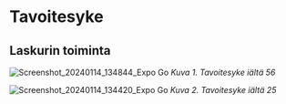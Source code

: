 # Tavoitesyke

## Laskurin toiminta 

![Screenshot_20240114_134844_Expo Go](https://github.com/lavia1/Tavoitesyke/assets/127945558/f2f768e6-d89d-4919-a2b7-14bf6554279f)
*Kuva 1. Tavoitesyke iältä 56*

![Screenshot_20240114_134420_Expo Go](https://github.com/lavia1/Tavoitesyke/assets/127945558/fab2c9a6-9bf0-4872-a719-cf12c3fe98e4)
*Kuva 2. Tavoitesyke iältä 25*
